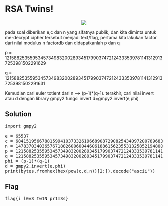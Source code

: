 <h1>RSA Twins!</h1>
<p align="center">
	<img src="https://github.com/enomarozi/RSA-CTF-Writeup/blob/master/RSA/Image/RSA%20Twins!.png">
</p>
<p>pada soal diberikan e,c dan n yang sifatnya publik, dan kita diminta untuk me-decrypt cipher tersebut menjadi text/flag,
	pertama kita lakukan factor dari nilai modulus n <a href="factordb.com">factordb</a> dan didapatkanlah p dan q</p>
<p>p = 121588253559534573498320028934517990374721243335397811413129137253981502291629</p>
<p>q = 121588253559534573498320028934517990374721243335397811413129137253981502291631</p>
<p>Kemudian cari euler totient dari n --> (p-1)*(q-1). terakhir, 
	cari nilai invert atau d dengan library gmpy2 fungsi invert d=gmpy2.invert(e,phi)</p>

<b><h2>Solution</h2></b>
<pre>
import gmpy2

e = 65537
c = 684151956678815994103733261966890872908254340972007896833477109225858676207046453897176861126186570268646592844185948487733725335274498844684380516667587
n = 14783703403657671882600600446061886156235531325852194800287001788765221084107631153330658325830443132164971084137462046607458019775851952933254941568056899
p = 121588253559534573498320028934517990374721243335397811413129137253981502291629 #factordb
q = 121588253559534573498320028934517990374721243335397811413129137253981502291631 #factordb
phi = (p-1)*(q-1) 
d = gmpy2.invert(e,phi)
print(bytes.fromhex(hex(pow(c,d,n))[2:]).decode("ascii"))
</pre>
<b><h2>Flag</h2></b>
<pre>flag{i_l0v3_tw1N_pr1m3s}</pre>
